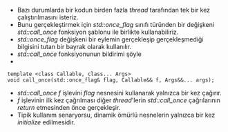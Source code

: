 + Bazı durumlarda bir kodun birden fazla _thread_ tarafından tek bir kez çalıştırılmasını isteriz.
+ Bunu gerçekleştirmek için _std::once_flag_ sınıfı türünden bir değişkeni _std::call_once_ fonksiyon şablonu ile birlikte kullanabiliriz.
+ _std::once_flag_ değişkeni bir eylemin gerçekleşip gerçekleşmediği bilgisini tutan bir bayrak olarak kullanılır.
+ _std::call_once_ fonksiyonunun bildirimi şöyle
+ 
```
template <class Callable, class... Args>
void call_once(std::once_flag& flag, Callable&& f, Args&&... args);
```

+ _std::call_once_ _f_ işlevini _flag_ nesnesini kullanarak yalnızca bir kez çağırır.
+ _f_ işlevinin ilk kez çağrılması diğer _thread_'lerin _std::call_once_ çağrılarının _return_ etmesinden önce gerçekleşir.
+ Tipik kullanım senaryorsu, dinamik ömürlü nesnelerin yalnızca bir kez _initialize_ edilmesidir.
